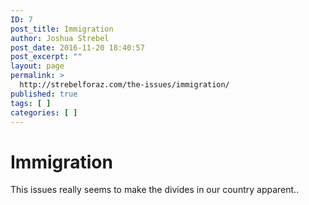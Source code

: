 ```yaml
---
ID: 7
post_title: Immigration
author: Joshua Strebel
post_date: 2016-11-20 18:40:57
post_excerpt: ""
layout: page
permalink: >
  http://strebelforaz.com/the-issues/immigration/
published: true
tags: [ ]
categories: [ ]
---
```

<h1>Immigration</h1>

This issues really seems to make the divides in our country apparent..
